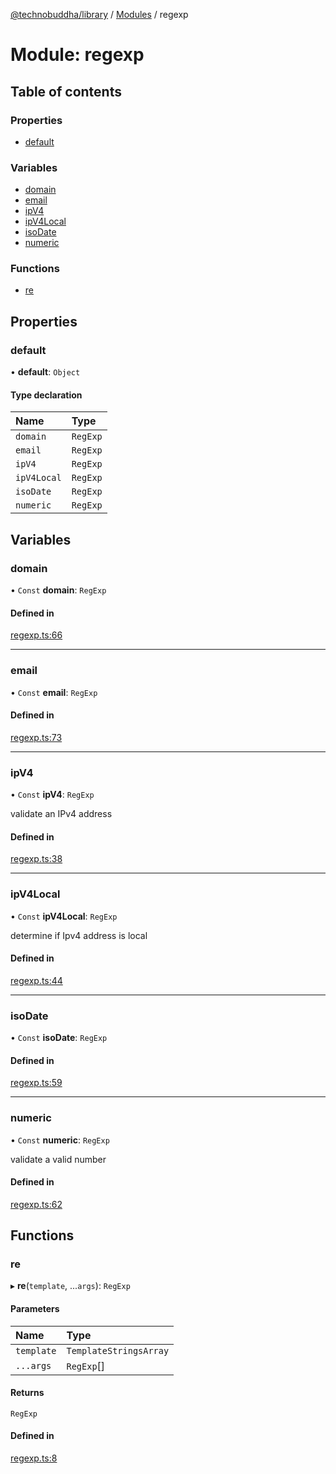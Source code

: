 [@technobuddha/library](../../README.md) / [Modules](../Modules.md) / regexp

# Module: regexp

## Table of contents

### Properties

- [default](regexp.md#default)

### Variables

- [domain](regexp.md#domain)
- [email](regexp.md#email)
- [ipV4](regexp.md#ipv4)
- [ipV4Local](regexp.md#ipv4local)
- [isoDate](regexp.md#isodate)
- [numeric](regexp.md#numeric)

### Functions

- [re](regexp.md#re)

## Properties

### default

• **default**: `Object`

#### Type declaration

| Name | Type |
| :------ | :------ |
| `domain` | `RegExp` |
| `email` | `RegExp` |
| `ipV4` | `RegExp` |
| `ipV4Local` | `RegExp` |
| `isoDate` | `RegExp` |
| `numeric` | `RegExp` |

## Variables

### domain

• `Const` **domain**: `RegExp`

#### Defined in

[regexp.ts:66](../../src/regexp.ts#L66)

___

### email

• `Const` **email**: `RegExp`

#### Defined in

[regexp.ts:73](../../src/regexp.ts#L73)

___

### ipV4

• `Const` **ipV4**: `RegExp`

validate an IPv4 address

#### Defined in

[regexp.ts:38](../../src/regexp.ts#L38)

___

### ipV4Local

• `Const` **ipV4Local**: `RegExp`

determine if Ipv4 address is local

#### Defined in

[regexp.ts:44](../../src/regexp.ts#L44)

___

### isoDate

• `Const` **isoDate**: `RegExp`

#### Defined in

[regexp.ts:59](../../src/regexp.ts#L59)

___

### numeric

• `Const` **numeric**: `RegExp`

validate a valid number

#### Defined in

[regexp.ts:62](../../src/regexp.ts#L62)

## Functions

### re

▸ **re**(`template`, ...`args`): `RegExp`

#### Parameters

| Name | Type |
| :------ | :------ |
| `template` | `TemplateStringsArray` |
| `...args` | `RegExp`[] |

#### Returns

`RegExp`

#### Defined in

[regexp.ts:8](../../src/regexp.ts#L8)
